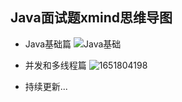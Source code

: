 ## Java面试题xmind思维导图
* Java基础篇
![Java基础](https://user-images.githubusercontent.com/49463794/166704122-874eae11-cc95-4565-8450-b7250e53f617.png)
* 并发和多线程篇
![1651804198](https://user-images.githubusercontent.com/49463794/167057050-50548502-41d4-45ca-b3e7-554e4472811c.png)

* 持续更新...
